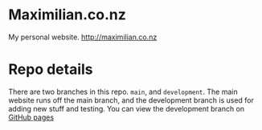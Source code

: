 # Maximilian.co.nz

My personal website.
http://maximilian.co.nz

# Repo details
There are two branches in this repo. `main`, and `development`. The main website runs off the main branch, and the development branch is used for adding new stuff and testing. You can view the development branch on [GitHub pages](https://maximilianmcc.github.io/Maximilian/)
